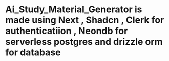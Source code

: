 # Ai_Study_Material_Generator is made using Next , Shadcn , Clerk for authenticatiion , Neondb for serverless postgres and drizzle orm for database
